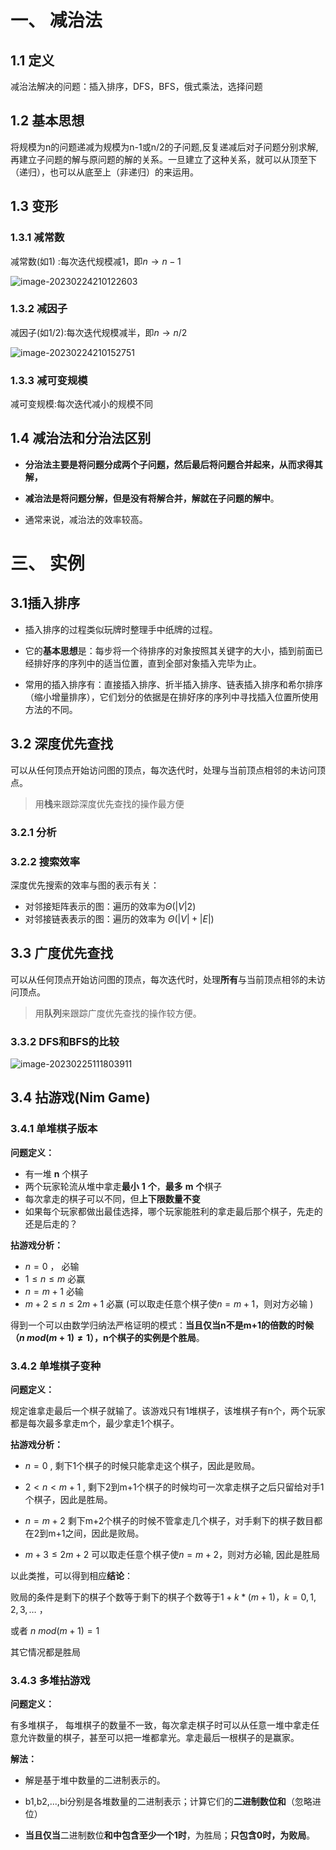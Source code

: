# 一、 减治法

## 1.1 定义

减治法解决的问题：插入排序，DFS，BFS，俄式乘法，选择问题





## 1.2 基本思想

将规模为n的问题递减为规模为n-1或n/2的子问题,反复递减后对子问题分别求解,再建立子问题的解与原问题的解的关系。一旦建立了这种关系，就可以从顶至下（递归），也可以从底至上（非递归）的来运用。



## 1.3 变形

### 1.3.1 减常数

  减常数(如1) :每次迭代规模减1，即$n→n-1$

![image-20230224210122603](images/image-20230224210122603.png)

### 1.3.2 减因子

减因子(如1/2):每次迭代规模减半，即$n→ n/2$

![image-20230224210152751](images/image-20230224210152751.png)



### 1.3.3 减可变规模

减可变规模:每次迭代减小的规模不同



## 1.4 减治法和分治法区别

- **分治法主要是将问题分成两个子问题，然后最后将问题合并起来，从而求得其解，**

- **减治法是将问题分解，但是没有将解合并，解就在子问题的解中**。 
- 通常来说，减治法的效率较高。





# 三、 实例

## 3.1插入排序

- 插入排序的过程类似玩牌时整理手中纸牌的过程。

- 它的**基本思想**是：每步将一个待排序的对象按照其关键字的大小，插到前面已经排好序的序列中的适当位置，直到全部对象插入完毕为止。

- 常用的插入排序有：直接插入排序、折半插入排序、链表插入排序和希尔排序（缩小增量排序），它们划分的依据是在排好序的序列中寻找插入位置所使用方法的不同。



## 3.2 深度优先查找

可以从任何顶点开始访问图的顶点，每次迭代时，处理与当前顶点相邻的未访问顶点。

> 用**栈**来跟踪深度优先查找的操作最方便



### 3.2.1 分析



### 3.2.2 搜索效率

深度优先搜索的效率与图的表示有关：

- 对邻接矩阵表示的图：遍历的效率为$Θ(| V |2)$
- 对邻接链表表示的图：遍历的效率为 $Θ(| V |+| E |)$



## 3.3 广度优先查找

可以从任何顶点开始访问图的顶点，每次迭代时，处理**所有**与当前顶点相邻的未访问顶点。

>  用**队列**来跟踪广度优先查找的操作较方便。





### 3.3.2 DFS和BFS的比较

![image-20230225111803911](images/image-20230225111803911.png)





## 3.4 拈游戏(Nim Game)



### 3.4.1 单堆棋子版本

**问题定义：**

- 有一堆 **n** 个棋子
- 两个玩家轮流从堆中拿走**最小** **1** **个**，**最多** **m** **个**棋子
- 每次拿走的棋子可以不同，但**上下限数量不变**
- 如果每个玩家都做出最佳选择，哪个玩家能胜利的拿走最后那个棋子，先走的还是后走的？



**拈游戏分析：**

- $n = 0$ ， 必输
- $1 \leq n \leq m$ 必赢
- $n = m + 1$   必输
- $m+2 \leq n \leq 2m+1$  必赢    (可以取走任意个棋子使$n = m + 1$，则对方必输 )

得到一个可以由数学归纳法严格证明的模式：**当且仅当n不是m+1的倍数的时候（$n \ mod (m+1) \neq 1$），n个棋子的实例是个胜局**。





### 3.4.2 单堆棋子变种

**问题定义：**

规定谁拿走最后一个棋子就输了。该游戏只有1堆棋子，该堆棋子有n个，两个玩家都是每次最多拿走m个，最少拿走1个棋子。



**拈游戏分析：**

- $n=0$ ,  剩下1个棋子的时候只能拿走这个棋子，因此是败局。

- $2 < n <m+1$ ,  剩下2到m+1个棋子的时候均可一次拿走棋子之后只留给对手1个棋子，因此是胜局。

- $n=m+2$  剩下m+2个棋子的时候不管拿走几个棋子，对手剩下的棋子数目都在2到m+1之间，因此是败局。
- $m+3 \leq 2m +2$  可以取走任意个棋子使$n = m + 2$，则对方必输,  因此是胜局

以此类推，可以得到相应**结论**：

败局的条件是剩下的棋子个数等于剩下的棋子个数等于$1+k*(m+1)，k=0,1,2,3, …$ ， 

或者 $n \ mod (m+1)=1$

其它情况都是胜局



### 3.4.3 多堆拈游戏

**问题定义：**

有多堆棋子， 每堆棋子的数量不一致，每次拿走棋子时可以从任意一堆中拿走任意允许数量的棋子，甚至可以把一堆都拿光。拿走最后一根棋子的是赢家。



**解法：**

- 解是基于堆中数量的二进制表示的。

- b1,b2,...,bi分别是各堆数量的二进制表示；计算它们的**二进制数位和**（忽略进位）
- **当且仅当**二进制数位**和中包含至少一个1时**，为胜局；**只包含0时，为败局**。